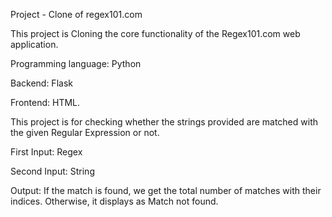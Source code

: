 Project - Clone of regex101.com

This project is Cloning the core functionality of the Regex101.com web application.

Programming language: Python

Backend: Flask

Frontend: HTML.

This project is for checking whether the strings provided are matched with the given Regular Expression or not.

First Input: Regex

Second Input: String

Output: If the match is found, we get the total number of matches with their indices. Otherwise, it displays as Match not found.
